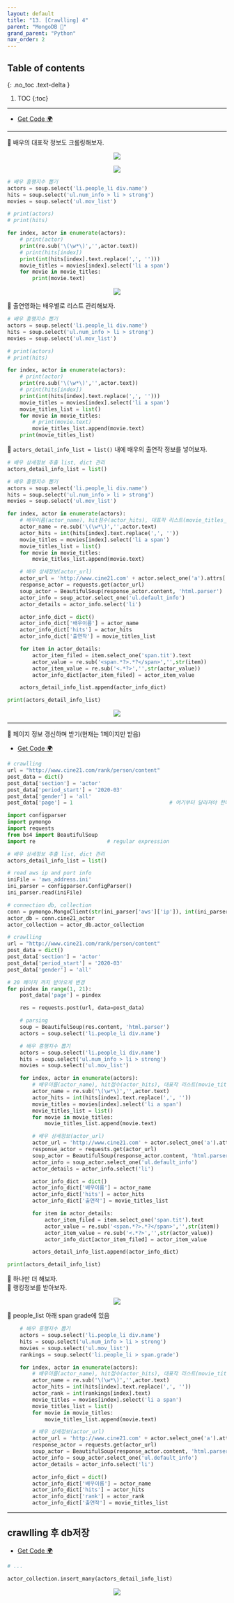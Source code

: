 ```yaml
---
layout: default
title: "13. [Crawlling] 4"
parent: "MongoDB 💾"
grand_parent: "Python"
nav_order: 2
---
```


## Table of contents
{: .no_toc .text-delta }

1. TOC
{:toc}

---

* [Get Code 🌍](https://github.com/EasyCoding-7/pymongo_examples/blob/main/pymongo_1/pymongo_1/pymongo_2.py)

---

👑 배우의 대표작 정보도 크롤링해보자.

<p align="center">
  <img src="https://taehyungs-programming-blog.github.io/blog/assets/images/python/nosql/nosql-9-1.png"/>
</p>

<p align="center">
  <img src="https://taehyungs-programming-blog.github.io/blog/assets/images/python/nosql/nosql-9-2.png"/>
</p>

```py
# 배우 흥행지수 뽑기
actors = soup.select('li.people_li div.name')
hits = soup.select('ul.num_info > li > strong')
movies = soup.select('ul.mov_list')

# print(actors)
# print(hits)

for index, actor in enumerate(actors):
    # print(actor)
    print(re.sub('\(\w*\)','',actor.text))
    # print(hits[index])
    print(int(hits[index].text.replace(',', '')))
    movie_titles = movies[index].select('li a span')
    for movie in movie_titles:
        print(movie.text)
```

<p align="center">
  <img src="https://taehyungs-programming-blog.github.io/blog/assets/images/python/nosql/nosql-9-3.png"/>
</p>

👑 출연영화는 배우별로 리스트 관리해보자.

```py
# 배우 흥행지수 뽑기
actors = soup.select('li.people_li div.name')
hits = soup.select('ul.num_info > li > strong')
movies = soup.select('ul.mov_list')

# print(actors)
# print(hits)

for index, actor in enumerate(actors):
    # print(actor)
    print(re.sub('\(\w*\)','',actor.text))
    # print(hits[index])
    print(int(hits[index].text.replace(',', '')))
    movie_titles = movies[index].select('li a span')
    movie_titles_list = list()
    for movie in movie_titles:
        # print(movie.text)
        movie_titles_list.append(movie.text)
    print(movie_titles_list)
```

👑 `actors_detail_info_list = list()` 내에 배우의 출연작 정보를 넣어보자.

```py
# 배우 상세정보 추출 list, dict 관리
actors_detail_info_list = list()

# 배우 흥행지수 뽑기
actors = soup.select('li.people_li div.name')
hits = soup.select('ul.num_info > li > strong')
movies = soup.select('ul.mov_list')

for index, actor in enumerate(actors):
    # 배우이름(actor_name), hit점수(actor_hits), 대표작 리스트(movie_titles_list) 파싱
    actor_name = re.sub('\(\w*\)','',actor.text)
    actor_hits = int(hits[index].text.replace(',', ''))
    movie_titles = movies[index].select('li a span')
    movie_titles_list = list()
    for movie in movie_titles:
        movie_titles_list.append(movie.text)

    # 배우 상세정보(actor_url)
    actor_url = 'http://www.cine21.com' + actor.select_one('a').attrs['href']
    response_actor = requests.get(actor_url)
    soup_actor = BeautifulSoup(response_actor.content, 'html.parser')
    actor_info = soup_actor.select_one('ul.default_info')
    actor_details = actor_info.select('li')

    actor_info_dict = dict()
    actor_info_dict['배우이름'] = actor_name
    actor_info_dict['hits'] = actor_hits
    actor_info_dict['출연작'] = movie_titles_list

    for item in actor_details:
        actor_item_filed = item.select_one('span.tit').text
        actor_value = re.sub('<span.*?>.*?</span>','',str(item))
        actor_item_value = re.sub('<.*?>','',str(actor_value))
        actor_info_dict[actor_item_filed] = actor_item_value

    actors_detail_info_list.append(actor_info_dict)

print(actors_detail_info_list)
```

<p align="center">
  <img src="https://taehyungs-programming-blog.github.io/blog/assets/images/python/nosql/nosql-9-4.png"/>
</p>

---

👑 페이지 정보 갱신하며 받기(현재는 1페이지만 받음)

* [Get Code 🌍](https://github.com/EasyCoding-7/pymongo_examples/blob/main/pymongo_1/pymongo_1/pymongo_3.py)

```py
# crawlling
url = "http://www.cine21.com/rank/person/content"
post_data = dict()
post_data['section'] = 'actor'
post_data['period_start'] = '2020-03'
post_data['gender'] = 'all'
post_data['page'] = 1                               # 여기부터 달라져야 한다.
```

```py
import configparser
import pymongo
import requests
from bs4 import BeautifulSoup
import re                       # regular expression

# 배우 상세정보 추출 list, dict 관리
actors_detail_info_list = list()

# read aws ip and port info
iniFile = 'aws_address.ini'
ini_parser = configparser.ConfigParser()
ini_parser.read(iniFile)

# connection db, collection
conn = pymongo.MongoClient(str(ini_parser['aws']['ip']), int(ini_parser['aws']['port']))
actor_db = conn.cine21_actor
actor_collection = actor_db.actor_collection

# crawlling
url = "http://www.cine21.com/rank/person/content"
post_data = dict()
post_data['section'] = 'actor'
post_data['period_start'] = '2020-03'
post_data['gender'] = 'all'

# 20 페이지 까지 받아오게 변경
for pindex in range(1, 21):
    post_data['page'] = pindex

    res = requests.post(url, data=post_data)

    # parsing
    soup = BeautifulSoup(res.content, 'html.parser')
    actors = soup.select('li.people_li div.name')

    # 배우 흥행지수 뽑기
    actors = soup.select('li.people_li div.name')
    hits = soup.select('ul.num_info > li > strong')
    movies = soup.select('ul.mov_list')

    for index, actor in enumerate(actors):
        # 배우이름(actor_name), hit점수(actor_hits), 대표작 리스트(movie_titles_list) 파싱
        actor_name = re.sub('\(\w*\)','',actor.text)
        actor_hits = int(hits[index].text.replace(',', ''))
        movie_titles = movies[index].select('li a span')
        movie_titles_list = list()
        for movie in movie_titles:
            movie_titles_list.append(movie.text)

        # 배우 상세정보(actor_url)
        actor_url = 'http://www.cine21.com' + actor.select_one('a').attrs['href']
        response_actor = requests.get(actor_url)
        soup_actor = BeautifulSoup(response_actor.content, 'html.parser')
        actor_info = soup_actor.select_one('ul.default_info')
        actor_details = actor_info.select('li')

        actor_info_dict = dict()
        actor_info_dict['배우이름'] = actor_name
        actor_info_dict['hits'] = actor_hits
        actor_info_dict['출연작'] = movie_titles_list

        for item in actor_details:
            actor_item_filed = item.select_one('span.tit').text
            actor_value = re.sub('<span.*?>.*?</span>','',str(item))
            actor_item_value = re.sub('<.*?>','',str(actor_value))
            actor_info_dict[actor_item_filed] = actor_item_value

        actors_detail_info_list.append(actor_info_dict)

print(actors_detail_info_list)
```

👑 하나만 더 해보자.<br>
👑 랭킹정보를 받아보자.

<p align="center">
  <img src="https://taehyungs-programming-blog.github.io/blog/assets/images/python/nosql/nosql-9-5.png"/>
</p>

👑 people_list 아래 span grade에 있음

```py
    # 배우 흥행지수 뽑기
    actors = soup.select('li.people_li div.name')
    hits = soup.select('ul.num_info > li > strong')
    movies = soup.select('ul.mov_list')
    rankings = soup.select('li.people_li > span.grade')

    for index, actor in enumerate(actors):
        # 배우이름(actor_name), hit점수(actor_hits), 대표작 리스트(movie_titles_list) 파싱
        actor_name = re.sub('\(\w*\)','',actor.text)
        actor_hits = int(hits[index].text.replace(',', ''))
        actor_rank = int(rankings[index].text)
        movie_titles = movies[index].select('li a span')
        movie_titles_list = list()
        for movie in movie_titles:
            movie_titles_list.append(movie.text)

        # 배우 상세정보(actor_url)
        actor_url = 'http://www.cine21.com' + actor.select_one('a').attrs['href']
        response_actor = requests.get(actor_url)
        soup_actor = BeautifulSoup(response_actor.content, 'html.parser')
        actor_info = soup_actor.select_one('ul.default_info')
        actor_details = actor_info.select('li')

        actor_info_dict = dict()
        actor_info_dict['배우이름'] = actor_name
        actor_info_dict['hits'] = actor_hits
        actor_info_dict['rank'] = actor_rank
        actor_info_dict['출연작'] = movie_titles_list
```

---

## crawlling 후 db저장

* [Get Code 🌍](https://github.com/EasyCoding-7/pymongo_examples/blob/main/pymongo_1/pymongo_1/pymongo_4.py)

```py
# ...

actor_collection.insert_many(actors_detail_info_list)
```

<p align="center">
  <img src="https://taehyungs-programming-blog.github.io/blog/assets/images/python/nosql/nosql-10-1.png"/>
</p>

